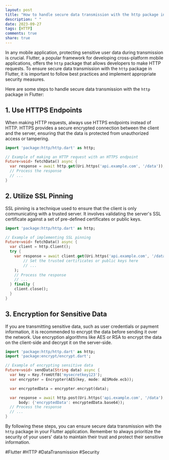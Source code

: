 ```yaml
---
layout: post
title: "How to handle secure data transmission with the http package in Flutter?"
description: " "
date: 2023-09-27
tags: [HTTP]
comments: true
share: true
---
```


In any mobile application, protecting sensitive user data during transmission is crucial. Flutter, a popular framework for developing cross-platform mobile applications, offers the `http` package that allows developers to make HTTP requests. To ensure secure data transmission with the `http` package in Flutter, it is important to follow best practices and implement appropriate security measures.

Here are some steps to handle secure data transmission with the `http` package in Flutter:

## 1. Use HTTPS Endpoints
When making HTTP requests, always use HTTPS endpoints instead of HTTP. HTTPS provides a secure encrypted connection between the client and the server, ensuring that the data is protected from unauthorized access or tampering.

```dart
import 'package:http/http.dart' as http;

// Example of making an HTTP request with an HTTPS endpoint
Future<void> fetchData() async {
  var response = await http.get(Uri.https('api.example.com', '/data'));
  // Process the response
  // ...
}
```

## 2. Utilize SSL Pinning
SSL pinning is a technique used to ensure that the client is only communicating with a trusted server. It involves validating the server's SSL certificate against a set of pre-defined certificates or public keys.

```dart
import 'package:http/http.dart' as http;

// Example of implementing SSL pinning
Future<void> fetchData() async {
  var client = http.Client();
  try {
    var response = await client.get(Uri.https('api.example.com', '/data'),
        // Set the trusted certificates or public keys here
        // ...
    );
    // Process the response
    // ...
  } finally {
    client.close();
  }
}
```

## 3. Encryption for Sensitive Data
If you are transmitting sensitive data, such as user credentials or payment information, it is recommended to encrypt the data before sending it over the network. Use encryption algorithms like AES or RSA to encrypt the data on the client-side and decrypt it on the server-side.

```dart
import 'package:http/http.dart' as http;
import 'package:encrypt/encrypt.dart';

// Example of encrypting sensitive data
Future<void> sendData(String data) async {
  var key = Key.fromUtf8('mysecretkey123');
  var encrypter = Encrypter(AES(key, mode: AESMode.ecb));

  var encryptedData = encrypter.encrypt(data);

  var response = await http.post(Uri.https('api.example.com', '/data'),
      body: {'encryptedData': encryptedData.base64});
  // Process the response
  // ...
}
```

By following these steps, you can ensure secure data transmission with the `http` package in your Flutter application. Remember to always prioritize the security of your users' data to maintain their trust and protect their sensitive information.

#Flutter #HTTP #DataTransmission #Security